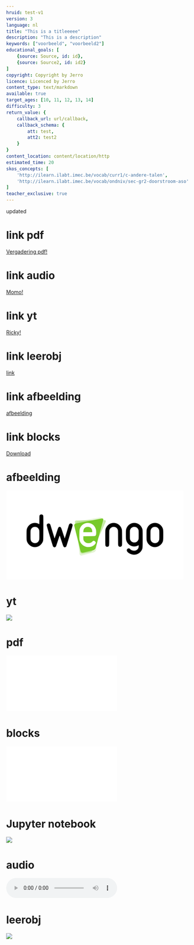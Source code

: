 ```yaml
---
hruid: test-v1
version: 3
language: nl
title: "This is a titleeeee"
description: "This is a description"
keywords: ["voorbeeld", "voorbeeld2"]
educational_goals: [
    {source: Source, id: id}, 
    {source: Source2, id: id2}
]
copyright: Copyright by Jerro
licence: Licenced by Jerro
content_type: text/markdown
available: true
target_ages: [10, 11, 12, 13, 14]
difficulty: 3
return_value: {
    callback_url: url/callback,
    callback_schema: {
        att: test,
        att2: test2
    }
}
content_location: content/location/http
estimated_time: 20
skos_concepts: [
    'http://ilearn.ilabt.imec.be/vocab/curr1/c-andere-talen', 
    'http://ilearn.ilabt.imec.be/vocab/ondniv/sec-gr2-doorstroom-aso'
]
teacher_exclusive: true
---
```

updated
# link pdf

[Vergadering pdf!](@pdf/vergadering.pdf)

# link audio

[Momo!](momo.mp3)

# link yt

[Ricky!](https://www.youtube.com/watch?v=dQw4w9WgXcQ)


# link leerobj

[link](@learning-object/opdracht_leds/nl/1 "dit is een leerobject")

# link afbeelding

[afbeelding](dwengo_logo.png "dit is een afbeelding")

# link blocks

[Download](@blockly/blocks.xml "download deze blocks")

# afbeelding

![afbeelding](dwengo_logo.png "dit is een afbeelding")

# yt

![](@youtube/https://www.youtube.com/embed/ANJ9JLV4IPg)

# pdf

![](@pdf/vergadering.pdf)

# blocks

![](@blockly/blocks.xml)

# Jupyter notebook

![](@notebook/https://www.cantera.org/examples/jupyter/thermo/flame_temperature.ipynb)


# audio

![](@audio/momo.mp3)


# leerobj
![](@learning-object/opdracht_leds/nl/1 )



